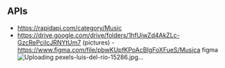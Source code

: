 ## APIs

- https://rapidapi.com/category/Music
- https://drive.google.com/drive/folders/1hfUiwZd4AkZLc-GzcRePcilcJRNYtUm7 (pictures) -https://www.figma.com/file/pbwKUpfKPoAcBIgFoXFueS/Musica figma
![Uploading pexels-luis-del-río-15286.jpg…]()
